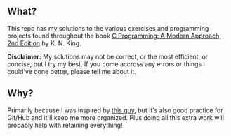 ## What?
This repo has my solutions to the various exercises and programming projects found throughout the book [C Programming: A Modern Approach, 2nd Edition](http://www.amazon.com/Programming-Modern-Approach-2nd-Edition/dp/0393979504) by K. N. King. 

**Disclaimer:** My solutions may not be correct, or the most efficient, or concise, but I try my best. If you come accross any errors or things I could've done better, please tell me about it.

## Why?
Primarily because I was inspired by [this guy](https://github.com/pingles/c-programming-a-modern-approach), but it's also good practice for Git/Hub and it'll keep me more organized. Plus doing all this extra work will probably help with retaining everything!
